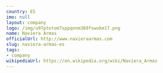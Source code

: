 ```yaml
---
country: ES
imo: null
layout: company
logo: /img/u97ptotom7sppqnnm369fswukm17.png
name: Naviera Armas
officialUrl: http://www.navieraarmas.com
slug: naviera-armas-es
tags:
- company
wikipediaUrl: https://en.wikipedia.org/wiki/Naviera_Armas
---
```

